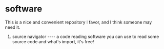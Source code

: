 # software
This is a nice and convenient repository I favor, and I think someone may need it.

1. source navigator ---- a code reading software you can use to read some source code and what's import, it's free!
